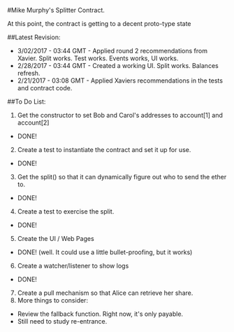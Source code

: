#Mike Murphy's Splitter Contract.

At this point, the contract is getting to a decent proto-type state

##Latest Revision:  
  * 3/02/2017 - 03:44 GMT - Applied round 2 recommendations from Xavier.  Split works. Test works.  Events works, UI works.
  * 2/28/2017 - 03:44 GMT - Created a working UI.  Split works.  Balances refresh.
  * 2/21/2017 - 03:08 GMT - Applied Xaviers recommendations in the tests and contract code.

##To Do List:

1. Get the constructor to set Bob and Carol's addresses to account[1] and account[2] 
  * DONE!
2. Create a test to instantiate the contract and set it up for use.
  * DONE!
3. Get the split() so that it can dynamically figure out who to send the ether to.
  * DONE!
4. Create a test to exercise the split. 
  * DONE!  
5. Create the UI / Web Pages
  * DONE! (well.  It could use a little bullet-proofing, but it works)
6. Create a watcher/listener to show logs
  * DONE!
7. Create a pull mechanism so that Alice can retrieve her share.
8. More things to consider:
  * Review the fallback function.  Right now, it's only payable.
  * Still need to study re-entrance.

